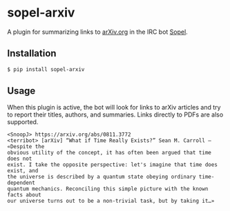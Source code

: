# sopel-arxiv

A plugin for summarizing links to [arXiv.org](https://arxiv.org) in the IRC bot
[Sopel](https://sopel.chat/).

## Installation

```bash
$ pip install sopel-arxiv
```

## Usage

When this plugin is active, the bot will look for links to arXiv articles and
try to report their titles, authors, and summaries. Links directly to PDFs are
also supported.

```
<SnoopJ> https://arxiv.org/abs/0811.3772
<terribot> [arXiv] “What if Time Really Exists?” Sean M. Carroll — «Despite the
obvious utility of the concept, it has often been argued that time does not
exist. I take the opposite perspective: let's imagine that time does exist, and
the universe is described by a quantum state obeying ordinary time-dependent
quantum mechanics. Reconciling this simple picture with the known facts about
our universe turns out to be a non-trivial task, but by taking it…»
```
